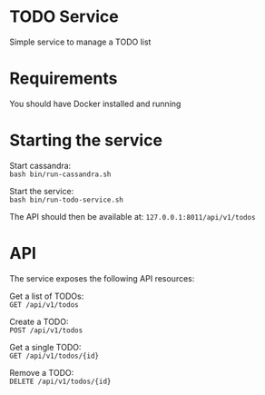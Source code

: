 # TODO Service
Simple service to manage a TODO list

# Requirements
You should have Docker installed and running

# Starting the service

Start cassandra:  
`bash bin/run-cassandra.sh`

Start the service:  
`bash bin/run-todo-service.sh`

The API should then be available at: `127.0.0.1:8011/api/v1/todos`

# API
The service exposes the following API resources:

Get a list of TODOs:  
`GET /api/v1/todos`

Create a TODO:  
`POST /api/v1/todos`

Get a single TODO:  
`GET /api/v1/todos/{id}`

Remove a TODO:  
`DELETE /api/v1/todos/{id}`

